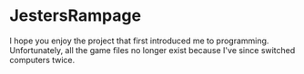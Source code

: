 # JestersRampage
I hope you enjoy the project that first introduced me to programming. Unfortunately, all the game files no longer exist because I've since switched computers twice.
